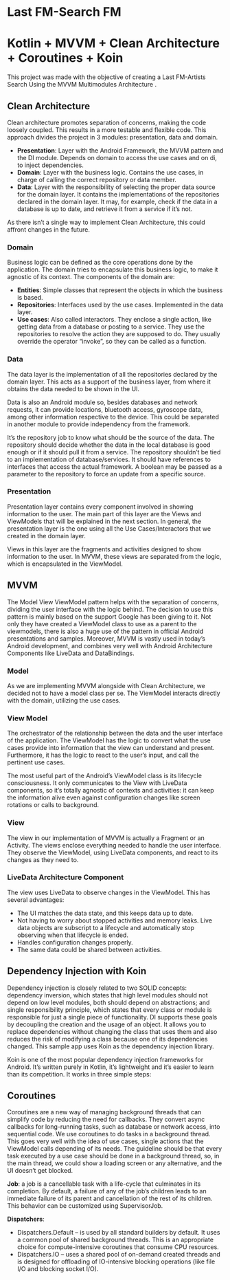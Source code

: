 # Last FM-Search FM

# Kotlin + MVVM + Clean Architecture + Coroutines + Koin

This project was made with the objective of creating a Last FM-Artists Search Using the MVVM Multimodules Architecture .


## Clean Architecture

Clean architecture promotes separation of concerns, making the code loosely coupled. This results in a more testable and flexible code. This approach divides the project in 3 modules: presentation, data and domain.

* __Presentation__: Layer with the Android Framework, the MVVM pattern and the DI module. Depends on domain to access the use cases and on di, to inject dependencies.
* __Domain__: Layer with the business logic. Contains the use cases, in charge of calling the correct repository or data member.
* __Data__: Layer with the responsibility of selecting the proper data source for the domain layer. It contains the implementations of  the repositories declared in the domain layer. It may, for example, check if the data in a database is up to date, and retrieve it from a service if it’s not.

As there isn’t a single way to implement Clean Architecture, this could affront changes in the future.

### Domain

Business logic can be defined as the core operations done by the application. The domain tries to encapsulate this business logic, to make it agnostic of its context. The components of the domain are: 

* __Entities__: Simple classes that represent the objects in which the business is based.
* __Repositories__: Interfaces used by the use cases. Implemented in the data layer.
* __Use cases__: Also called interactors. They enclose a single action, like getting data from a database or posting to a service. They use the repositories to resolve the action they are supposed to do. They usually override the operator “invoke”, so they can be called as a function. 

### Data

The data layer is the implementation of all the repositories declared by the domain layer. This acts as a support of the business layer, from where it obtains the data needed to be shown in the UI.

Data is also an Android module so, besides databases and network requests, it can provide locations, bluetooth access, gyroscope data, among other information respective to the device. This could be separated in another module to provide independency from the framework.

It’s the repository job to know what should be the source of the data. The repository should decide whether the data in the local database is good enough or if it should pull it from a service. The repository shouldn’t be tied to an implementation of database/services. It should have references to interfaces that access the actual framework. A boolean may be passed as a parameter to the repository to force an update from a specific source.

### Presentation

Presentation layer contains every component involved in showing information to the user. The main part of this layer are the Views and ViewModels that will be explained in the next section. In general, the presentation layer is the one using all the Use Cases/Interactors that we created in the domain layer.

Views in this layer are the fragments and activities designed to show information to the user. In MVVM, these views are separated from the logic, which is encapsulated in the ViewModel. 

## MVVM

The Model View ViewModel pattern helps with the separation of concerns, dividing the user interface with the logic behind. The decision to use this pattern is mainly based on the support Google has been giving to it. Not only they have created a ViewModel class to use as a parent to the viewmodels, there is also a huge use of the pattern in official Android presentations and samples. Moreover, MVVM is vastly used in today’s Android development, and combines very well with Android Architecture Components like LiveData and DataBindings. 

### Model

As we are implementing MVVM alongside with Clean Architecture, we decided not to have a model class per se. The ViewModel interacts directly with the domain, utilizing the use cases. 

### View Model

The orchestrator of the relationship between the data and the user interface of the application. The ViewModel has the logic to convert what the use cases provide into information that the view can understand and present. Furthermore, it has the logic to react to the user’s input, and call the pertinent use cases. 

The most useful part of the Android’s ViewModel class is its lifecycle consciousness. It only communicates to the View with LiveData components, so it’s totally agnostic of contexts and activities: it can keep the information alive even against configuration changes like screen rotations or calls to background.

### View

The view in our implementation of MVVM is actually a Fragment or an Activity. The views enclose everything needed to handle the user interface. They observe the ViewModel, using LiveData components, and react to its changes as they need to. 

### LiveData Architecture Component

The view uses LiveData to observe changes in the ViewModel. This has  several advantages:

* The UI matches the data state, and this keeps data up to date.
* Not having to worry about stopped activities and memory leaks. Live data objects are subscript to a lifecycle and automatically stop observing when that lifecycle is ended.
* Handles configuration changes properly.
* The same data could be shared between activities.

## Dependency Injection with Koin

Dependency injection is closely related to two SOLID concepts: dependency inversion, which states that high level modules should not depend on low level modules, both should depend on abstractions; and single responsibility principle, which states that every class or module is responsible for just a single piece of functionality.
DI supports these goals by decoupling the creation and the usage of an object. It allows you to replace dependencies without changing the class that uses them and also reduces the risk of modifying a class because one of its dependencies changed.
This sample app uses Koin as the dependency injection library.

Koin is one of the most popular dependency injection frameworks for Android. It’s written purely in Kotlin, it’s lightweight and it’s easier to learn than its competition. It works in three simple steps:

## Coroutines

Coroutines are a new way of managing background threads that can simplify code by reducing the need for callbacks. They convert async callbacks for long-running tasks, such as database or network access, into sequential code.
We use coroutines to do tasks in a background thread. This goes very well with the idea of use cases, single actions that the ViewModel calls depending of its needs. The guideline should be that every task executed by a use case should be done in a background thread, so, in the main thread, we could show a loading screen or any alternative, and the UI doesn’t get blocked.

__Job__: a job is a cancellable task with a life-cycle that culminates in its completion. By default, a failure of any of the job’s children leads to an immediate failure of its parent and cancellation of the rest of its children. This behavior can be customized using SupervisorJob.

__Dispatchers__: 
  * Dispatchers.Default – is used by all standard builders by default. It uses a common pool of shared background threads. This is an appropriate choice for compute-intensive coroutines that consume CPU resources.
  * Dispatchers.IO – uses a shared pool of on-demand created threads and is designed for offloading of IO-intensive blocking operations (like file I/O and blocking socket I/O).
  

